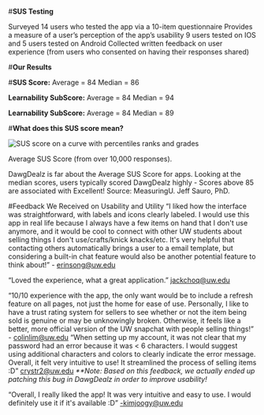 #**SUS Testing**

Surveyed 14 users who tested the app via a 10-item questionnaire 
Provides a measure of a user’s perception of the app’s usability 
9 users tested on IOS and 5 users tested on Android
Collected written feedback on user experience (from users who consented on having their responses shared)

#**Our Results**

#**SUS Score:**
Average = 84
Median = 86

**Learnability SubScore:**
Average = 84
Median = 94

**Learnability SubScore:**
Average = 84
Median = 89

#**What does this SUS score mean?**

![SUS score on a curve with percentiles ranks and grades](https://measuringu.com/wp-content/uploads/2018/09/SUS-score-on-a-curve-with-percentiles-ranks-and-grades.jpg)

Average SUS Score (from over 10,000 responses). 

DawgDealz is far about the Average SUS Score for apps.
Looking at the median scores, users typically scored DawgDealz highly - Scores above 85 are associated with Excellent!
Source: MeasuringU. Jeff Sauro, PhD.

#Feedback We Received on Usability and Utility
“I liked how the interface was straightforward, with labels and icons clearly labeled. I would use this app in real life because I always have a few items on hand that I don't use anymore, and it would be cool to connect with other UW students about selling things I don't use/crafts/knick knacks/etc. It's very helpful that contacting others automatically brings a user to a email template, but considering a built-in chat feature would also be another potential feature to think about!” - erinsong@uw.edu

“Loved the experience, what a great application.” jackchoq@uw.edu 

“10/10 experience with the app, the only want would be to include a refresh feature on all pages, not just the home for ease of use. Personally, I like to have a trust rating system for sellers to see whether or not the item being sold is genuine or may be unknowingly broken. Otherwise, it feels like a better, more official version of the UW snapchat with people selling things!” - colinlim@uw.edu
“When setting up my account, it was not clear that my password had an error because it was < 6 characters. I would suggest using additional characters and colors to clearly indicate the error message. Overall, it felt very intuitive to use! It streamlined the process of selling items :D” crystr2@uw.edu _**Note: Based on this feedback, we actually ended up patching this bug in DawgDealz in order to improve usability!_

“Overall, I really liked the app! It was very intuitive and easy to use. I would definitely use it if it's available :D” -kimjoogy@uw.edu 

